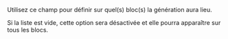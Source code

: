 Utilisez ce champ pour définir sur quel(s) bloc(s) la génération aura lieu.

Si la liste est vide, cette option sera désactivée et elle pourra apparaître sur tous les blocs.